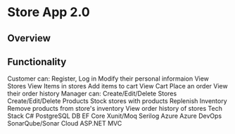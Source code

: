 # Store App 2.0
## Overview 


## Functionality
Customer can:
Register, Log in
Modify their personal informaion
View Stores
View Items in stores
Add items to cart
View Cart
Place an order
View their order history
Manager can:
Create/Edit/Delete Stores
Create/Edit/Delete Products
Stock stores with products
Replenish Inventory
Remove products from store's inventory
View order history of stores
Tech Stack
C#
PostgreSQL DB
EF Core
Xunit/Moq
Serilog
Azure
Azure DevOps
SonarQube/Sonar Cloud
ASP.NET MVC